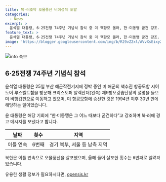 ```yaml
---
title: 북·러조약 오물풍선 비이성적 도발
categories:
  - News
excerpt: >
  윤석열 대통령, 6·25전쟁 74주년 기념식 참석 중 미 핵항모 올라, 한·미동맹 굳건 강조. 북한 이틀 연속 오물풍선, 윤 대통령 유엔 결의 위반 비판 및 북·러 경고. 대구를 6·25 기념식 행사지로 선정, 북한 국무위원장 겨냥 인권 탄압 비난. 미 핵추진 항모 방한, 한·미·일 군사훈련 참가 예정으로 한·미동맹 강조.
feature_text: >
  윤석열 대통령, 6·25전쟁 74주년 기념식 참석 중 미 핵항모 올라, 한·미동맹 굳건 강조. 북한 이틀 연속 오물풍선, 윤 대통령 유엔 결의 위반 비판 및 북·러 경고. 대구를 6·25 기념식 행사지로 선정, 북한 국무위원장 겨냥 인권 탄압 비난. 미 핵추진 항모 방한, 한·미·일 군사훈련 참가 예정으로 한·미동맹 강조.
image: 'https://blogger.googleusercontent.com/img/b/R29vZ2xl/AVvXsEixyZcFfHzMRdzZMjFBmAUKJYCLCGyLL1o632UiGVXcaFdKo_bkvkuCioo0uUKlGfBVcT3P84aROyZIXSBEx3Aw5nCQ3pTgDom1WDC4m8eifvWiAmWEEVb4x6G_l8C0QH225ldMjyaFvpxGEBGNO37VmDTDMHGhJPq73UglMfDca1-0aw/s1600/blogspot.png'
---
```


<p><img src="https://blogger.googleusercontent.com/img/b/R29vZ2xl/AVvXsEixyZcFfHzMRdzZMjFBmAUKJYCLCGyLL1o632UiGVXcaFdKo_bkvkuCioo0uUKlGfBVcT3P84aROyZIXSBEx3Aw5nCQ3pTgDom1WDC4m8eifvWiAmWEEVb4x6G_l8C0QH225ldMjyaFvpxGEBGNO37VmDTDMHGhJPq73UglMfDca1-0aw/s1600/blogspot.png" alt="info 속보" /></p>

<h2 data-ke-size="size26">6·25전쟁 74주년 기념식 참석</h2>

<p data-ke-size="size16">윤석열 대통령은 25일 부산 해군작전기지에 정박 중인 미 해군의 핵추진 항공모함 시어도어 루스벨트함을 방문해 크리스토퍼 알렉산더(왼쪽) 제9항모강습단장의 설명을 들으며 비행갑판으로 이동하고 있으며, 미 항공모함에 승선한 것은 1994년 이후 30년 만에 해당하는 일이었습니다.</p>

<p data-ke-size="size16">윤 대통령은 해당 기회에 “한·미동맹은 그 어느 때보다 굳건하다”고 강조하며 북·러에 경고 메시지를 보냈다고 합니다.</p>

<table>
<thead>
<tr>
<th>날짜</th>
<th>횟수</th>
<th>지역</th>
</tr>
</thead>
<tbody>
<tr>
<td>이틀 연속</td>
<td>6번째</td>
<td>경기 북부, 서울 등 남측 지역</td>
</tr>
</tbody>
</table>

<p data-ke-size="size16">북한은 이틀 연속으로 오물풍선을 살포했으며, 올해 들어 살포한 횟수는 6번째로 알려져 있습니다.</p>
유용한 생활 정보가 필요하시다면, <a href="https://opensis.kr" rel="dofollow">opensis.kr</a>


